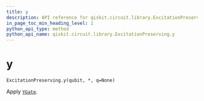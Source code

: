 ```yaml
---
title: y
description: API reference for qiskit.circuit.library.ExcitationPreserving.y
in_page_toc_min_heading_level: 1
python_api_type: method
python_api_name: qiskit.circuit.library.ExcitationPreserving.y
---
```


# y

<span id="qiskit.circuit.library.ExcitationPreserving.y" />

`ExcitationPreserving.y(qubit, *, q=None)`

Apply [`YGate`](qiskit.circuit.library.YGate "qiskit.circuit.library.YGate").

